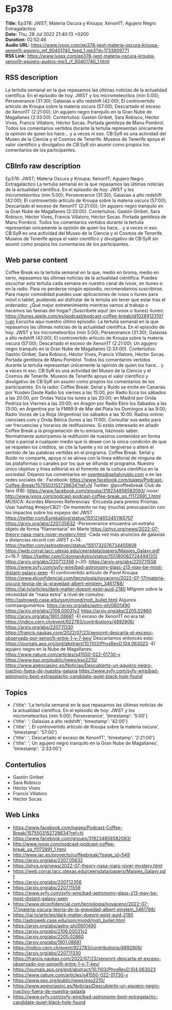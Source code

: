 # Ep378  
**Title:** Ep378: JWST; Materia Oscura y Kroupa; Xenon1T; Agujero Negro Extragaláctico  
**Date:** Thu, 28 Jul 2022 21:40:13 +0200  
**Duration:** 02:52:46  
**Audio URL:** https://www.ivoox.com/ep378-jwst-materia-oscura-kroupa-xenon1t-agujero_mf_90401740_feed_1.mp3?d=1733909771  
**RSS Link:** https://www.ivoox.com/ep378-jwst-materia-oscura-kroupa-xenon1t-agujero-audios-mp3_rf_90401740_1.html  

## RSS description
La tertulia semanal en la que repasamos las últimas noticias de la actualidad científica. En el episodio de hoy: JWST y los micrometeoritos (min 5:00); Perseverance (31:30); Galaxias a alto redshift (42:00); El controvertido artículo de Kroupa sobre la materia oscura (57:00); Descartado el exceso de Xenon1T (2:21:00); Un agujero negro tranquilo en la Gran Nube de Magallanes (2:33:00). Contertulios:  Gastón Giribet, Sara Robisco, Héctor Vives, Francis Villatoro, Héctor Socas. Portada gentileza de Manu Pombrol. Todos los comentarios vertidos durante la tertulia representan únicamente la opinión de quien los hace... y a veces ni eso. CB:SyR es una actividad del Museo de la Ciencia y el Cosmos de Tenerife. Museos de Tenerife apoya el valor científico y divulgativo de CB:SyR sin asumir como propios los comentarios de los participantes.

## CBInfo raw description
Ep378: JWST; Materia Oscura y Kroupa; Xenon1T; Agujero Negro Extragaláctico
La tertulia semanal en la que repasamos las últimas noticias de la actualidad científica. En el episodio de hoy: JWST y los micrometeoritos (min 5:00); Perseverance (31:30); Galaxias a alto redshift (42:00); El controvertido artículo de Kroupa sobre la materia oscura (57:00); Descartado el exceso de Xenon1T (2:21:00); Un agujero negro tranquilo en la Gran Nube de Magallanes (2:33:00). Contertulios:  Gastón Giribet, Sara Robisco, Héctor Vives, Francis Villatoro, Héctor Socas. Portada gentileza de Manu Pombrol. Todos los comentarios vertidos durante la tertulia representan únicamente la opinión de quien los hace... y a veces ni eso. CB:SyR es una actividad del Museo de la Ciencia y el Cosmos de Tenerife. Museos de Tenerife apoya el valor científico y divulgativo de CB:SyR sin asumir como propios los comentarios de los participantes.


## Web parse content
Coffee Break es la tertulia semanal en la que, medio en broma, medio en serio, repasamos las últimas noticias de la actualidad científica. Puedes escuchar esta tertulia cada semana en nuestro canal de ivoox, en itunes o en la radio. Para no perderse ningún episodio, recomendamos suscribirse. Para mayor comodidad puedes usar aplicaciones de ivoox o itunes para móvil o tablet, pudiendo así disfrutar de la tertulia sin tener que estar tras el ordenador. ¿Qué mejor entretenimiento mientras vamos al trabajo o hacemos las faenas del hogar? ¡Suscríbete aquí! (en ivoox o itunes) itunes: https://itunes.apple.com/es/podcast/podcast-coffee-break/id1028912310?l=en Escucha aquí nuestro último episodio: La tertulia semanal en la que repasamos las últimas noticias de la actualidad científica. En el episodio de hoy: JWST y los micrometeoritos (min 5:00); Perseverance (31:30); Galaxias a alto redshift (42:00); El controvertido artículo de Kroupa sobre la materia oscura (57:00); Descartado el exceso de Xenon1T (2:21:00); Un agujero negro tranquilo en la Gran Nube de Magallanes (2:33:00). Contertulios: Gastón Giribet, Sara Robisco, Héctor Vives, Francis Villatoro, Héctor Socas. Portada gentileza de Manu Pombrol. Todos los comentarios vertidos durante la tertulia representan únicamente la opinión de quien los hace… y a veces ni eso. CB:SyR es una actividad del Museo de la Ciencia y el Cosmos de Tenerife. Museos de Tenerife apoya el valor científico y divulgativo de CB:SyR sin asumir como propios los comentarios de los participantes. En la radio: Coffee Break: Señal y Ruido se emite en Canarias por Ycoden Daute Radio los viernes a las 15:00, por Radio Ecca los sábados a las 20:00, por Ondas Yaiza los lunes a las 20:00; en Madrid por Onda Pedriza los Viernes a las 20:00; en Aragón por Radio Ebro los Sábados a las 13:00; en Argentina por la FM99.9 de Mar del Plata los Domingos a las 9:00; Radio Voces de La Rioja (Argentina) los sábados a las 10:00. Radios online: cienciaes.com y Onda Bética (lunes a las 11:00). Consultar sus webs para ver frecuencias y horarios de redifusiones. Si estás interesado en añadir Coffee Break a la programación de tu emisora, háznoslo saber. Normalmente autorizamos la redifusión de nuestros contenidos en forma total o parcial a cualquier medio que lo desee con la única condición de que se respeten los créditos, se cite la fuente y no se tergiverse o altere el sentido de las palabras vertidas en el programa. Coffee Break: Señal y Ruido no comparte, apoya ni se alinea con la línea editorial de ninguna de las plataformas o canales por los que se difunda el programa. Nuestro único objetivo y línea editorial es el fomento de la cultura científica en la sociedad. Déjanos tus comentarios en oyentes@señalyruido.com o en las redes sociales de : Facebook: https://www.facebook.com/pages/Podcast-Coffee-Break/1575503152728634?ref=hl Twitter: @pcoffeebreak Club de fans (FB): https://www.facebook.com/groups/319234858582093/ ivoox: http://www.ivoox.com/podcast-podcast-coffee-break_sq_f1172891_1.html MÚSICA: Acordes Menores Referencias -Encuesta para premio Prismas. Usar hashtag #mejorCB21 -De momento no hay (mucha) preocupación con los impactos sobre los espejos del JWST https://twitter.com/Eurekablog/status/1551214653451165707 https://arxiv.org/abs/2207.05632 -Perseverance encuentra un extraño objeto de forma “filamentaria” en Marte https://phys.org/news/2022-07-theory-nasa-mars-rover-mystery.html -Cada vez más anuncios de galaxias a distancias récord con JWST z~14: https://twitter.com/astrosteven/status/1551732076734455808 https://web.corral.tacc.utexas.edu/ceersdata/papers/Maisies_Galaxy.pdf z=16.7: https://twitter.com/CdonnanAstro/status/1551800827244941312 https://arxiv.org/abs/2207.12356 z~20: https://arxiv.org/abs/2207.11558 https://www.syfy.com/syfy-wire/bad-astronomy-glass-z13-may-be-most-distant-galaxy-seen -El controvertido artículo de Pavel Kroupa https://www.elconfidencial.com/tecnologia/novaceno/2022-07-17/materia-oscura-teoria-de-la-gravedad-albert-einstein_3461788/ https://iai.tv/articles/dark-matter-doesnt-exist-auid-2180 Milgrom sobre la necesidad de “masa extra” a nivel de cúmulos: http://astroweb.case.edu/ssm/mond/moti_bullet.html Algunos contraargumentos: https://arxiv.org/abs/astro-ph/0601490 https://arxiv.org/abs/2106.00031v2 https://arxiv.org/abs/2205.02860 https://arxiv.org/abs/1901.08681 -El exceso de Xenon1T no era tal: https://indico.cern.ch/event/922783/contributions/4892806/ https://arxiv.org/abs/2207.11330 https://francis.naukas.com/2022/07/23/xenonnt-descarta-el-exceso-observado-por-xenon1t-entre-1-y-7-kev/ Descartamos entonces esto: https://journals.aps.org/prd/abstract/10.1103/PhysRevD.104.063023 -El agujero negro en la Nube de Magallanes: https://www.nature.com/articles/s41550-022-01730-y https://www.eso.org/public/news/eso2210/ https://www.agenciasinc.es/Noticias/Descubierto-un-agujero-negro-inactivo-fuera-de-nuestra-galaxia https://www.syfy.com/syfy-wire/bad-astronomy-best-extragalactic-candidate-quiet-black-hole-found

## Topics
- {'title': 'La tertulia semanal en la que repasamos las últimas noticias de la actualidad científica. En el episodio de hoy: JWST y los micrometeoritos (min 5:00); Perseverance', 'timestamp': '5:00'}
- {'title': '; Galaxias a alto redshift', 'timestamp': '42:00'}
- {'title': '; El controvertido artículo de Kroupa sobre la materia oscura', 'timestamp': '57:00'}
- {'title': '; Descartado el exceso de Xenon1T', 'timestamp': '2:21:00'}
- {'title': '; Un agujero negro tranquilo en la Gran Nube de Magallanes', 'timestamp': '2:33:00'}
## Contertulios
- Gastón Giribet
- Sara Robisco
- Héctor Vives
- Francis Villatoro
- Héctor Socas
## Web Links
- https://www.facebook.com/pages/Podcast-Coffee-Break/1575503152728634?ref=hl
- https://www.facebook.com/groups/319234858582093/
- http://www.ivoox.com/podcast-podcast-coffee-break_sq_f1172891_1.html
- http://www.iac.es/proyecto/coffeebreak/?page_id=549
- https://arxiv.org/abs/2207.05632
- https://phys.org/news/2022-07-theory-nasa-mars-rover-mystery.html
- https://web.corral.tacc.utexas.edu/ceersdata/papers/Maisies_Galaxy.pdf
- https://arxiv.org/abs/2207.12356
- https://arxiv.org/abs/2207.11558
- https://www.syfy.com/syfy-wire/bad-astronomy-glass-z13-may-be-most-distant-galaxy-seen
- https://www.elconfidencial.com/tecnologia/novaceno/2022-07-17/materia-oscura-teoria-de-la-gravedad-albert-einstein_3461788/
- https://iai.tv/articles/dark-matter-doesnt-exist-auid-2180
- http://astroweb.case.edu/ssm/mond/moti_bullet.html
- https://arxiv.org/abs/astro-ph/0601490
- https://arxiv.org/abs/2106.00031v2
- https://arxiv.org/abs/2205.02860
- https://arxiv.org/abs/1901.08681
- https://indico.cern.ch/event/922783/contributions/4892806/
- https://arxiv.org/abs/2207.11330
- https://francis.naukas.com/2022/07/23/xenonnt-descarta-el-exceso-observado-por-xenon1t-entre-1-y-7-kev/
- https://journals.aps.org/prd/abstract/10.1103/PhysRevD.104.063023
- https://www.nature.com/articles/s41550-022-01730-y
- https://www.eso.org/public/news/eso2210/
- https://www.agenciasinc.es/Noticias/Descubierto-un-agujero-negro-inactivo-fuera-de-nuestra-galaxia
- https://www.syfy.com/syfy-wire/bad-astronomy-best-extragalactic-candidate-quiet-black-hole-found